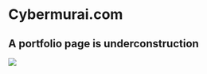 # Cybermurai.com
## A portfolio page is underconstruction

<img src="https://intype.pl/cm/cm5.gif" />
